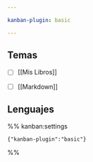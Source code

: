 ```yaml
---

kanban-plugin: basic

---
```


## Temas

- [ ] [[Mis Libros]]
- [ ] [[Markdown]]


## Lenguajes





%% kanban:settings
```
{"kanban-plugin":"basic"}
```
%%